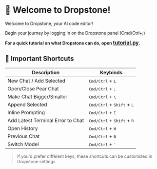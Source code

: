 # 🍐 Welcome to Dropstone!

Welcome to Dropstone, your AI code editor!

Begin your journey by logging in on the Dropstone panel (Cmd/Ctrl+;)

**For a quick tutorial on what Dropstone can do, open <span style="font-size: 1.2em;">[tutorial.py](../pearai_tutorial.py)</span>.**

## 🔑 Important Shortcuts

| Description                        | Keybinds                                    |
|------------------------------------|---------------------------------------------|
| New Chat / Add Selected            | <kbd>Cmd/Ctrl</kbd> + <kbd>L</kbd>          |
| Open/Close Pear Chat               | <kbd>Cmd/Ctrl</kbd> + <kbd>;</kbd>          |
| Make Chat Bigger/Smaller           | <kbd>Cmd/Ctrl</kbd> + <kbd>\\</kbd>          |
| Append Selected                    | <kbd>Cmd/Ctrl</kbd> + <kbd>Shift</kbd> + <kbd>L</kbd> |
| Inline Prompting                   | <kbd>Cmd/Ctrl</kbd> + <kbd>I</kbd>          |
| Add Latest Terminal Error to Chat  | <kbd>Cmd/Ctrl</kbd> + <kbd>Shift</kbd> + <kbd>R</kbd> |
| Open History                       | <kbd>Cmd/Ctrl</kbd> + <kbd>H</kbd>          |
| Previous Chat                      | <kbd>Cmd/Ctrl</kbd> + <kbd>0</kbd>          |
| Switch Model                       | <kbd>Cmd/Ctrl</kbd> + <kbd>'</kbd>          |

> If you'd prefer different keys, these shortcuts can be customized in Dropstone settings.
